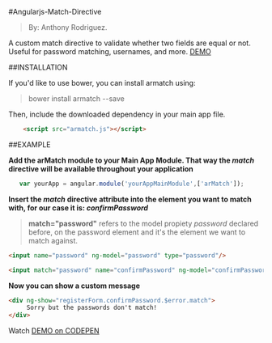 #Angularjs-Match-Directive

>By: Anthony Rodriguez. 

A custom match directive to validate whether two fields are equal or not. Useful for password matching, usernames, and more.
[DEMO](http://codepen.io/anthonyrod4/pen/mBoGH)

##INSTALLATION

If you'd like to use bower, you can install armatch using:
> bower install armatch --save

Then, include the downloaded dependency in your main app file.
```html
	<script src="armatch.js"></script>
```

##EXAMPLE

**Add the arMatch module to your Main App Module. That way the *match* directive will be available throughout your application**

```javascript
   var yourApp = angular.module('yourAppMainModule',['arMatch']);
```
**Insert the _match_ directive attribute into the element you want to match with, for our case it is: _confirmPassword_**

 > **match="password"** refers to the model propiety *password* declared before, on the password element and it's the element we want to match against.

```html
<input name="password" ng-model="password" type="password"/>

<input match="password" name="confirmPassword" ng-model="confirmPassword" type="password" />
```
**Now you can show a custom message**

```html
<div ng-show="registerForm.confirmPassword.$error.match">
	 Sorry but the passwords don't match!
</div>
```
Watch [DEMO on CODEPEN](http://codepen.io/anthonyrod4/pen/mBoGH)
